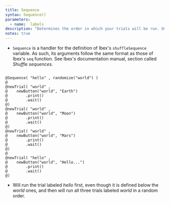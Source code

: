 ```yaml
---
title: Sequence
syntax: Sequence()
parameters:
  - name:  labels 
description: "Determines the order in which your trials will be run. Use your trials' labels to manipulate the running order."
notes: true
---
```


+ `Sequence` is a handler for the definition of Ibex's `shuffleSequence` variable. As such, its arguments follow the same format as those of Ibex's `seq` function. See Ibex's documentation manual, section called *Shuffle sequences*.

<!--more-->

<pre><code class="language-diff-javascript diff-highlight try-data">
@Sequence( "hello" , randomize("world") )
@
@newTrial( "world" ,
@    newButton("world", "Earth")
@        .print()
@        .wait()
@)
@newTrial( "world" ,
@    newButton("world", "Moon")
@        .print()
@        .wait()
@)
@newTrial( "world" ,
@    newButton("world", "Mars")
@        .print()
@        .wait()
@)
@
@newTrial( "hello" ,
@    newButton("world", "Hello...")
@        .print()
@        .wait()
@)
</code></pre>

+ Will run the trial labeled *hello* first, even though it is defined below the *world* ones, and then will run all three trials labeled *world* in a random order.		
